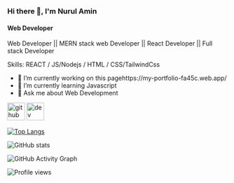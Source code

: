 ### Hi there 👋, I'm Nurul Amin
#### Web Developer

Web Developer || MERN stack web Developer || React Developer || Full stack Developer

Skills: REACT / JS/Nodejs / HTML / CSS/TailwindCss

- 🔭 I’m currently working on this pagehttps://my-portfolio-fa45c.web.app/ 
- 🌱 I’m currently learning Javascript 
- 💬 Ask me about Web Development 

[<img src='https://cdn.jsdelivr.net/npm/simple-icons@3.0.1/icons/github.svg' alt='github' height='40'>](https://github.com/nurulamin092)  [<img src='https://cdn.jsdelivr.net/npm/simple-icons@3.0.1/icons/dev-dot-to.svg' alt='dev' height='40'>](https://dev.to/nurulamin092)  

[![Top Langs](https://github-readme-stats.vercel.app/api/top-langs/?username=nurulamin092)](https://github.com/anuraghazra/github-readme-stats)

![GitHub stats](https://github-readme-stats.vercel.app/api?username=nurulamin092&show_icons=true&count_private=true)  

![GitHub Activity Graph](https://activity-graph.herokuapp.com/graph?username=nurulamin092)  

![Profile views](https://gpvc.arturio.dev/nurulamin092)  
